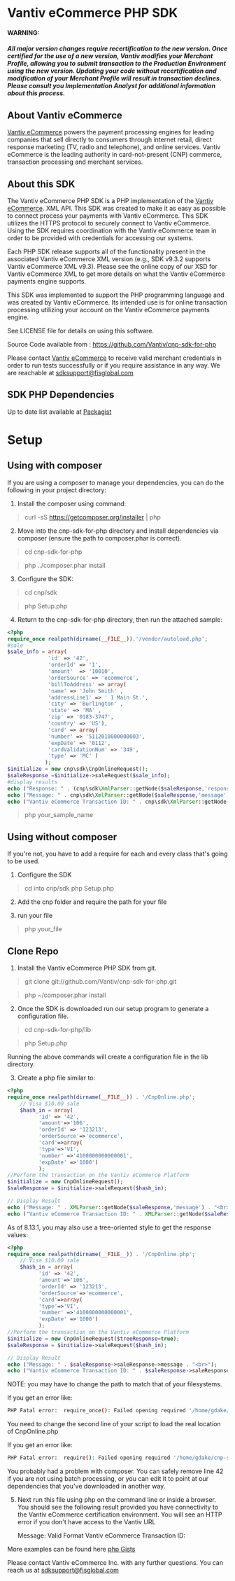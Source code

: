 Vantiv eCommerce PHP SDK
=====================
#### WARNING:
##### All major version changes require recertification to the new version. Once certified for the use of a new version, Vantiv modifies your Merchant Profile, allowing you to submit transaction to the Production Environment using the new version. Updating your code without recertification and modification of your Merchant Profile will result in transaction declines. Please consult you Implementation Analyst for additional information about this process.
About Vantiv eCommerce
------------
[Vantiv eCommerce](https://developer.vantiv.com/community/ecommerce) powers the payment processing engines for leading companies that sell directly to consumers through  internet retail, direct response marketing (TV, radio and telephone), and online services. Vantiv eCommerce is the leading authority in card-not-present (CNP) commerce, transaction processing and merchant services.


About this SDK
--------------
The Vantiv eCommerce PHP SDK is a PHP implementation of the [Vantiv eCommerce](https://developer.vantiv.com/community/ecommerce). XML API. This SDK was created to make it as easy as possible to connect process your payments with Vantiv eCommerce.  This SDK utilizes  the HTTPS protocol to securely connect to Vantiv eCommerce.  Using the SDK requires coordination with the Vantiv eCommerce team in order to be provided with credentials for accessing our systems.

Each PHP SDK release supports all of the functionality present in the associated Vantiv eCommerce XML version (e.g., SDK v9.3.2 supports Vantiv eCommerce XML v9.3). Please see the online copy of our XSD for Vantiv eCommerce XML to get more details on what the Vantiv eCommerce payments engine supports.

This SDK was implemented to support the PHP programming language and was created by Vantiv eCommerce. Its intended use is for online transaction processing utilizing your account on the Vantiv eCommerce payments engine.

See LICENSE file for details on using this software.

Source Code available from : https://github.com/Vantiv/cnp-sdk-for-php

Please contact [Vantiv eCommerce](https://developer.vantiv.com/community/ecommerce) to receive valid merchant credentials in order to run tests successfully or if you require assistance in any way.  We are reachable at sdksupport@fisglobal.com

SDK PHP Dependencies
--------------
Up to date list available at [Packagist](https://packagist.org/packages/litle/payments-sdk)

Setup
============
Using with composer
--------------------
If you are using a composer to manage your dependencies, you can do the following in your project directory:

1) Install the composer using command:
> curl -sS https://getcomposer.org/installer | php

2) Move into the cnp-sdk-for-php directory and install dependencies via composer (ensure the path to composer.phar is correct).
> cd cnp-sdk-for-php 

> php ../composer.phar install

3) Configure the SDK:
> cd cnp/sdk

> php Setup.php

4) Return to the cnp-sdk-for-php directory, then run the attached sample:
```php
<?php
require_once realpath(dirname(__FILE__)).'/vendor/autoload.php';
#sale
$sale_info = array(
             'id' => '42',
             'orderId' => '1',
             'amount'  => '10010',
             'orderSource' => 'ecommerce',
             'billToAddress' => array(
             'name' => 'John Smith' ,
             'addressLine1' => ' 1 Main St.',
             'city' => 'Burlington' ,
             'state' => 'MA' ,
             'zip' => '0183-3747',
             'country' => 'US'),
             'card' => array(
             'number' => '5112010000000003',
             'expDate' => '0112',
             'cardValidationNum' => '349',
             'type' => 'MC' )
            );
$initialize = new cnp\sdk\CnpOnlineRequest();
$saleResponse =$initialize->saleRequest($sale_info);
#display results
echo ("Response: " . (cnp\sdk\XmlParser::getNode($saleResponse,'response')) . "<br>");
echo ("Message: " . cnp\sdk\XmlParser::getNode($saleResponse,'message') . "<br>");
echo ("Vantiv eCommerce Transaction ID: " . cnp\sdk\XmlParser::getNode($saleResponse,'cnpTxnId'));
```
> php your_sample_name

Using without composer
-----------------------
If you're not, you have to add a require for each and every class that's going to be used.

1) Configure the SDK
> cd into cnp/sdk
> php Setup.php

2) Add the cnp folder and require the path for your file

3) run your file 

> php your_file

Clone Repo
---------------

1) Install the Vantiv eCommerce PHP SDK from git. 

> git clone git://github.com/Vantiv/cnp-sdk-for-php.git

> php ~/composer.phar install


2) Once the SDK is downloaded run our setup program to generate a configuration file.

> cd cnp-sdk-for-php/lib

> php Setup.php

Running the above commands will create a configuration file in the lib directory. 


3) Create a php file similar to: 

```php
<?php
require_once realpath(dirname(__FILE__)) . '/CnpOnline.php';  
    // Visa $10.00 sale
    $hash_in = array(
	      'id' => '42',
	      'amount'=>'106',
	      'orderId' => '123213',
	      'orderSource'=>'ecommerce',
	      'card'=>array(
	      'type'=>'VI',
	      'number' =>'4100000000000001',
	      'expDate' =>'1000')
	      );
//Perform the transaction on the Vantiv eCommerce Platform
$initialize = new CnpOnlineRequest();
$saleResponse = $initialize->saleRequest($hash_in);

// Display Result 
echo ("Message: " . XMLParser::getNode($saleResponse,'message') . "<br>");
echo ("Vantiv eCommerce Transaction ID: " . XMLParser::getNode($saleResponse,'cnpTxnId'));
```

As of 8.13.1, you may also use a tree-oriented style to get the response values:
```php
<?php
require_once realpath(dirname(__FILE__)) . '/CnpOnline.php';  
    // Visa $10.00 sale
    $hash_in = array(
	      'id' => '42',
	      'amount'=>'106',
	      'orderId' => '123213',
	      'orderSource'=>'ecommerce',
	      'card'=>array(
	      'type'=>'VI',
	      'number' =>'4100000000000001',
	      'expDate' =>'1000')
	      );
//Perform the transaction on the Vantiv eCommerce Platform
$initialize = new CnpOnlineRequest($treeResponse=true);
$saleResponse = $initialize->saleRequest($hash_in);

// Display Result 
echo ("Message: " . $saleResponse->saleResponse->message . "<br>");
echo ("Vantiv eCommerce Transaction ID: " . $saleResponse->saleResponse->cnpTxnId);
```


NOTE: you may have to change the path to match that of your filesystems.  

If you get an error like:
```bash
PHP Fatal error:  require_once(): Failed opening required '/home/gdake/git/cnp-sdk-for-php/CnpOnline.php' (include_path='.:/usr/share/pear:/usr/share/php') in /home/gdake/git/cnp-sdk-for-php/foo.php on line 2
```
You need to change the second line of your script to load the real location of CnpOnline.php

If you get an error like:
```bash
PHP Fatal error:  require(): Failed opening required '/home/gdake/cnp-sdk-for-php/vendor/autoload.php' (include_path='.:/usr/share/php:/usr/share/pear') in /home/gdake/cnp-sdk-for-php/cnp/sdk/CnpOnline.php on line 42
```
You probably had a problem with composer.  You can safely remove line 42 if you are not using batch processing, or you can edit it to point at our dependencies that you've downloaded in another way.

5) Next run this file using php on the command line or inside a browser. You should see the following result provided you have connectivity to the Vantiv eCommerce certification environment.  You will see an HTTP error if you don't have access to the Vantiv URL

    Message: Valid Format
    Vantiv eCommerce Transaction ID: <your-numeric-txn-id>

More examples can be found here [php Gists](https://gist.github.com/litleSDK)

Please contact Vantiv eCommerce Inc. with any further questions.   You can reach us at sdksupport@fisglobal.com
